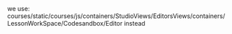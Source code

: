 we use: 
courses/static/courses/js/containers/StudioViews/EditorsViews/containers/LessonWorkSpace/Codesandbox/Editor
instead

